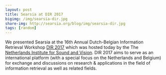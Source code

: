 ```yaml
---
layout: post
title: Searsia at DIR 2017
bigimg: /img/searsia-dir.jpg
share-img: http://searsia.org/blog/img/searsia-dir.jpg
tags: [random]
---
```


We presented Searsia at the 16th Annual Dutch-Belgian Information Retrieval Workshop [DIR 2017][1] which
was hosted today by the The [Netherlands Institute for Sound and Vision][2]. 
DIR 2017 aims to serve as an international platform (with a special focus on the Netherlands and Belgium)
for exchange and discussions on research & applications in the field of information retrieval as well as 
related fields.


[1]: http://dir0217.nl "16th Dutch-Belgian Information Retrieval Workshop"
[2]: http://www.beeldengeluid.nl/en "Beeld en Geluid"


